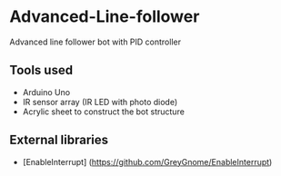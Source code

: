 # Advanced-Line-follower
Advanced line follower bot with PID controller

## Tools used
* Arduino Uno
* IR sensor array (IR LED with photo diode)
* Acrylic sheet to construct the bot structure

## External libraries 
* [EnableInterrupt] (https://github.com/GreyGnome/EnableInterrupt)
